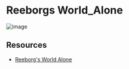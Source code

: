 # Reeborgs World_Alone

![image](https://github.com/drashtee-parmar/ReeborgsWorld_Alone/assets/92812999/57dc5353-f34e-433b-805d-4fa5369b1ff1)

## Resources
- [Reeborg's World Alone](https://reeborg.ca/reeborg.html?lang=en&mode=python&menu=worlds%2Fmenus%2Freeborg_intro_en.json&name=Alone&url=worlds%2Ftutorial_en%2Falone.json)
